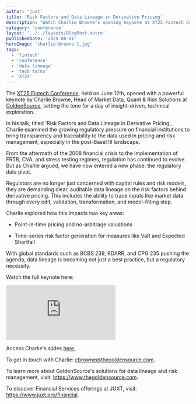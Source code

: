 ```yaml
---
author: 'juxt'
title: 'Risk Factors and Data Lineage in Derivative Pricing'
description: "Watch Charlie Browne's opening keynote at XT25 Fintech Conference [video]"
category: 'conference'
layout: '../../layouts/BlogPost.astro'
publishedDate: '2025-08-01'
heroImage: 'charlie-browne-1.jpg'
tags:
  - 'fintech'
  - 'conference'
  - 'data lineage'
  - 'tech talks'
  - 'XT25'
---
```


The [XT25 Fintech Conference](https://www.juxt.pro/xt25/), held on June 12th, opened with a powerful keynote by Charlie Browne, Head of Market Data, Quant & Risk Solutions at [GoldenSource](https://www.thegoldensource.com), setting the tone for a day of insight-driven, technical exploration.

In his talk, titled 'Risk Factors and Data Lineage in Derivative Pricing', Charlie examined the growing regulatory pressure on financial institutions to bring transparency and traceability to the data used in pricing and risk management, especially in the post-Basel III landscape.

From the aftermath of the 2008 financial crisis to the implementation of FRTB, CVA, and stress testing regimes, regulation has continued to evolve. But as Charlie argued, we have now entered a new phase: the regulatory data pivot.

Regulators are no longer just concerned with capital rules and risk models, they are demanding clear, auditable data lineage on the risk factors behind derivative pricing. This includes the ability to trace inputs like market data through every edit, validation, transformation, and model-fitting step.

Charlie explored how this impacts two key areas:

- Point-in-time pricing and no-arbitrage valuations

- Time-series risk factor generation for measures like VaR and Expected Shortfall

With global standards such as BCBS 239, RDARR, and CPG 235 pushing the agenda, data lineage is becoming not just a best practice, but a regulatory necessity.

Watch the full keynote here:

<iframe class='aspect-video w-full' src="https://www.youtube.com/embed/5tRgPjoNLRE?si=UKj0xWAXD6aNdcIQ" title="YouTube video player" frameborder="0" allow="accelerometer; autoplay; clipboard-write; encrypted-media; gyroscope; picture-in-picture; web-share" referrerpolicy="strict-origin-when-cross-origin" allowfullscreen></iframe>

Access Charlie's slides <a href="/xt25/charlie-browne.pdf" target="_blank">here.</a>

To get in touch with Charlie: cbrowne@thegoldensource.com.

To learn more about GoldenSource's solutions for data lineage and risk management, visit: https://www.thegoldensource.com.

To discover Financial Services offerings at JUXT, visit: https://www.juxt.pro/financial.
